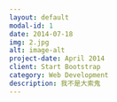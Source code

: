 ```yaml
---
layout: default
modal-id: 1
date: 2014-07-18
img: 2.jpg
alt: image-alt
project-date: April 2014
client: Start Bootstrap
category: Web Development
description: 我不是大索鬼
---
```

